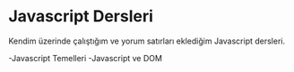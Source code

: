 # Javascript Dersleri
 
Kendim üzerinde çalıştığım ve yorum satırları eklediğim Javascript dersleri.

-Javascript Temelleri
-Javascript ve DOM
